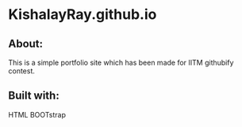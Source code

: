 # KishalayRay.github.io

## About:
This is a simple portfolio site which has been made for IITM githubify contest.
## Built with:
HTML
BOOTstrap
